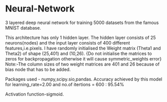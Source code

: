 # Neural-Network
 3 layered deep neural network for training 5000 datasets from the famous MNIST database.

This architecture has only 1 hidden layer. 
The hidden layer consists of 25 neurons(nodes) and the input layer consists of 400 different features,i.e.pixels.
I have randomly initialised the Weight matrix (Theta1 and Theta2) of shape (25,401) and (10,26).
{Do not initialise the matrices to zeros for backpropagation otherwise it will cause symmetric_weights error}
Note:-The column sizes of two weight matrices are 401 and 26 because of bias node that has to be added.

Packages used - numpy,scipy.sio,pandas.
Accuracy achieved by this model for learning_rate=2.00 and no.of itertions = 600 : 95.54%

Activation function-sigmoid.
